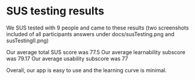 # SUS testing results
We SUS tested with 9 people and came to these results (two screenshots included of all participants answers under docs/susTesting.png and susTestingII.png)

Our average total SUS score was 77.5
Our average learnability subscore was 79.17
Our average usability subscore was 77

Overall, our app is easy to use and the learning curve is minimal. 